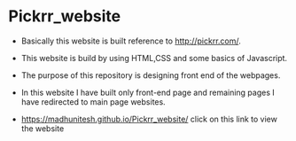# Pickrr_website
  
 * Basically this website is built reference to http://pickrr.com/.
 
 * This website is build by using HTML,CSS and some basics of Javascript.
 
 * The purpose of this repository is designing front end of the webpages.
 
 * In this website I have built only front-end page and remaining pages I have redirected to main page websites.

 * https://madhunitesh.github.io/Pickrr_website/ click on this link to view the website
 
 
